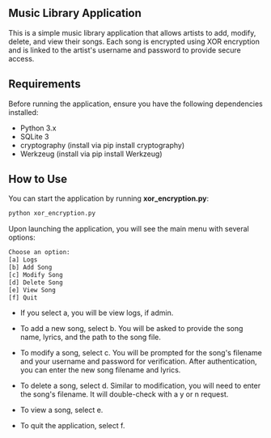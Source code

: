 ## Music Library Application

This is a simple music library application that allows artists to add, modify, delete, and view their songs. Each song is encrypted using XOR encryption and is linked to the artist's username and password to provide secure access.

## Requirements

Before running the application, ensure you have the following dependencies installed:

- Python 3.x
- SQLite 3
- cryptography (install via pip install cryptography)
- Werkzeug (install via pip install Werkzeug)

## How to Use

You can start the application by running **xor_encryption.py**:

```bash
python xor_encryption.py
```

Upon launching the application, you will see the main menu with several options:

```bash
Choose an option:
[a] Logs
[b] Add Song
[c] Modify Song
[d] Delete Song
[e] View Song
[f] Quit
```

- If you select a, you will be view logs, if admin.

- To add a new song, select b. You will be asked to provide the song name, lyrics, and the path to the song file.

- To modify a song, select c. You will be prompted for the song's filename and your username and password for verification. After authentication, you can enter the new song filename and lyrics.

- To delete a song, select d. Similar to modification, you will need to enter the song's filename. It will double-check with a y or n request.

- To view a song, select e. 

- To quit the application, select f.
